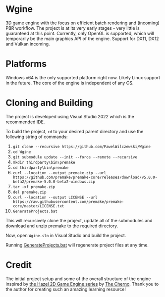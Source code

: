 # Wgine
3D game engine with the focus on efficient batch rendering and (incoming) PBR workflow. The project is at its very early stages - very little is guaranteed at this point. Currently, only OpenGL is supported, which will temporarily be the main graphics API of the engine. Support for DX11, DX12 and Vulkan incoming.

# Platforms
Windows x64 is the only supported platform right now. Likely Linux support in the future. The core of the engine is independent of any OS.

# Cloning and Building
The project is developed using Visual Studio 2022 which is the recommended IDE.

To build the project, `cd` to your desired parent directory and use the following string of commands:

1. `git clone --recursive https://github.com/PawelWilczewski/Wgine`
2. `cd Wgine`
3. `git submodule update --init --force --remote --recursive`
4. `mkdir thirdparty\bin\premake`
5. `cd thirdparty\bin\premake`
6. `curl --location --output premake.zip --url https://github.com/premake/premake-core/releases/download/v5.0.0-beta2/premake-5.0.0-beta2-windows.zip`
7. `tar -xf premake.zip`
8. `del premake.zip`
9. `curl --location --output LICENSE --url https://raw.githubusercontent.com/premake/premake-core/master/LICENSE.txt`
10. `GenerateProjects.bat`

This will recursively clone the project, update all of the submodules and download and unzip premake to the required directory.

Now, open `Wgine.sln` in Visual Studio and build the project.

Running [GenerateProjects.bat](GenerateProjects.bat) will regenerate project files at any time.

# Credit
The initial project setup and some of the overall structure of the engine inspired by [the Hazel 2D Game Engine series](https://www.youtube.com/watch?v=JxIZbV_XjAs&list=PLlrATfBNZ98dC-V-N3m0Go4deliWHPFwT) by [The Cherno](https://www.youtube.com/c/TheChernoProject). Thank you to the author for creating such an amazing learning resource!
